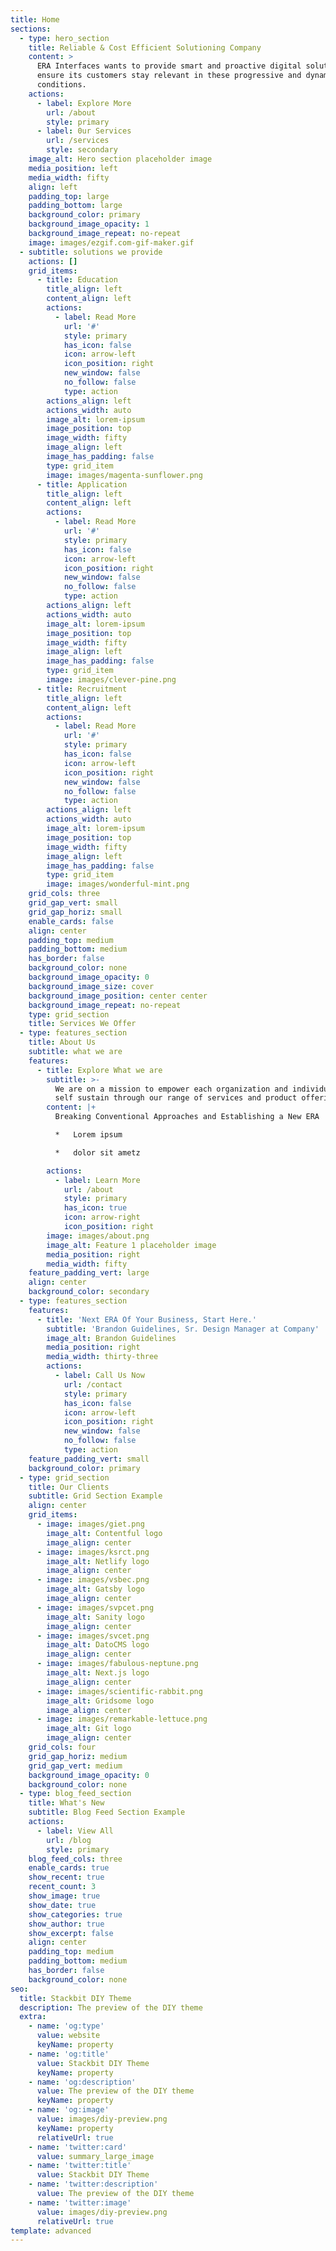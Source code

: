 ```yaml
---
title: Home
sections:
  - type: hero_section
    title: Reliable & Cost Efficient Solutioning Company
    content: >
      ERA Interfaces wants to provide smart and proactive digital solutions to
      ensure its customers stay relevant in these progressive and dynamic market
      conditions.
    actions:
      - label: Explore More
        url: /about
        style: primary
      - label: 0ur Services
        url: /services
        style: secondary
    image_alt: Hero section placeholder image
    media_position: left
    media_width: fifty
    align: left
    padding_top: large
    padding_bottom: large
    background_color: primary
    background_image_opacity: 1
    background_image_repeat: no-repeat
    image: images/ezgif.com-gif-maker.gif
  - subtitle: solutions we provide
    actions: []
    grid_items:
      - title: Education
        title_align: left
        content_align: left
        actions:
          - label: Read More
            url: '#'
            style: primary
            has_icon: false
            icon: arrow-left
            icon_position: right
            new_window: false
            no_follow: false
            type: action
        actions_align: left
        actions_width: auto
        image_alt: lorem-ipsum
        image_position: top
        image_width: fifty
        image_align: left
        image_has_padding: false
        type: grid_item
        image: images/magenta-sunflower.png
      - title: Application
        title_align: left
        content_align: left
        actions:
          - label: Read More
            url: '#'
            style: primary
            has_icon: false
            icon: arrow-left
            icon_position: right
            new_window: false
            no_follow: false
            type: action
        actions_align: left
        actions_width: auto
        image_alt: lorem-ipsum
        image_position: top
        image_width: fifty
        image_align: left
        image_has_padding: false
        type: grid_item
        image: images/clever-pine.png
      - title: Recruitment
        title_align: left
        content_align: left
        actions:
          - label: Read More
            url: '#'
            style: primary
            has_icon: false
            icon: arrow-left
            icon_position: right
            new_window: false
            no_follow: false
            type: action
        actions_align: left
        actions_width: auto
        image_alt: lorem-ipsum
        image_position: top
        image_width: fifty
        image_align: left
        image_has_padding: false
        type: grid_item
        image: images/wonderful-mint.png
    grid_cols: three
    grid_gap_vert: small
    grid_gap_horiz: small
    enable_cards: false
    align: center
    padding_top: medium
    padding_bottom: medium
    has_border: false
    background_color: none
    background_image_opacity: 0
    background_image_size: cover
    background_image_position: center center
    background_image_repeat: no-repeat
    type: grid_section
    title: Services We Offer
  - type: features_section
    title: About Us
    subtitle: what we are
    features:
      - title: Explore What we are
        subtitle: >-
          We are on a mission to empower each organization and individuals to
          self sustain through our range of services and product offerings
        content: |+
          Breaking Conventional Approaches and Establishing a New ERA

          *   Lorem ipsum

          *   dolor sit ametz

        actions:
          - label: Learn More
            url: /about
            style: primary
            has_icon: true
            icon: arrow-right
            icon_position: right
        image: images/about.png
        image_alt: Feature 1 placeholder image
        media_position: right
        media_width: fifty
    feature_padding_vert: large
    align: center
    background_color: secondary
  - type: features_section
    features:
      - title: 'Next ERA Of Your Business, Start Here.'
        subtitle: 'Brandon Guidelines, Sr. Design Manager at Company'
        image_alt: Brandon Guidelines
        media_position: right
        media_width: thirty-three
        actions:
          - label: Call Us Now
            url: /contact
            style: primary
            has_icon: false
            icon: arrow-left
            icon_position: right
            new_window: false
            no_follow: false
            type: action
    feature_padding_vert: small
    background_color: primary
  - type: grid_section
    title: Our Clients
    subtitle: Grid Section Example
    align: center
    grid_items:
      - image: images/giet.png
        image_alt: Contentful logo
        image_align: center
      - image: images/ksrct.png
        image_alt: Netlify logo
        image_align: center
      - image: images/vsbec.png
        image_alt: Gatsby logo
        image_align: center
      - image: images/svpcet.png
        image_alt: Sanity logo
        image_align: center
      - image: images/svcet.png
        image_alt: DatoCMS logo
        image_align: center
      - image: images/fabulous-neptune.png
        image_alt: Next.js logo
        image_align: center
      - image: images/scientific-rabbit.png
        image_alt: Gridsome logo
        image_align: center
      - image: images/remarkable-lettuce.png
        image_alt: Git logo
        image_align: center
    grid_cols: four
    grid_gap_horiz: medium
    grid_gap_vert: medium
    background_image_opacity: 0
    background_color: none
  - type: blog_feed_section
    title: What's New
    subtitle: Blog Feed Section Example
    actions:
      - label: View All
        url: /blog
        style: primary
    blog_feed_cols: three
    enable_cards: true
    show_recent: true
    recent_count: 3
    show_image: true
    show_date: true
    show_categories: true
    show_author: true
    show_excerpt: false
    align: center
    padding_top: medium
    padding_bottom: medium
    has_border: false
    background_color: none
seo:
  title: Stackbit DIY Theme
  description: The preview of the DIY theme
  extra:
    - name: 'og:type'
      value: website
      keyName: property
    - name: 'og:title'
      value: Stackbit DIY Theme
      keyName: property
    - name: 'og:description'
      value: The preview of the DIY theme
      keyName: property
    - name: 'og:image'
      value: images/diy-preview.png
      keyName: property
      relativeUrl: true
    - name: 'twitter:card'
      value: summary_large_image
    - name: 'twitter:title'
      value: Stackbit DIY Theme
    - name: 'twitter:description'
      value: The preview of the DIY theme
    - name: 'twitter:image'
      value: images/diy-preview.png
      relativeUrl: true
template: advanced
---
```

